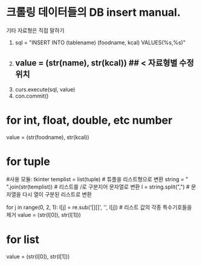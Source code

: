 # 크롤링 데이터들의 DB insert manual.
기타 자료형은 직접 말하기

1. sql = "INSERT INTO (tablename) (foodname, kcal) VALUES(%s,%s)"
2. ## value = (str(name), str(kcal)) ## < 자료형별 수정 위치
3. curs.execute(sql, value)
4. con.commit()


# for int, float, double, etc number
value = (str(foodname), str(kcal))

# for tuple
#사용 모듈: tkinter
templist = list(tuple)  # 튜플을 리스트형으로 변환
string = " ".join(str(templist))  # 리스트를 /로 구분지어 문자열로 변환
l = string.split(",")  # 문자열을 다시 열이 구분된 리스트로 변환

for j in range(0, 2, 1):
    l[j] = re.sub('[][]', '', l[j])  # 리스트 값의 각종 특수기호들을 제거
value = (str(l[0]), str(l[1]))

# for list
value = (str(l[0]), str(l[1]))
